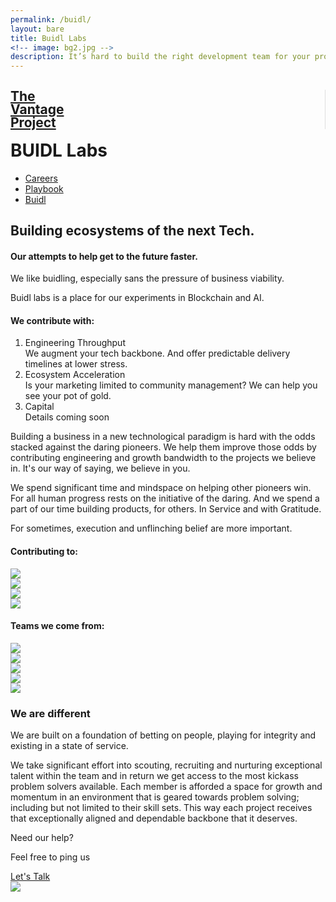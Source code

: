 ```yaml
---
permalink: /buidl/
layout: bare
title: Buidl Labs
<!-- image: bg2.jpg -->
description: It’s hard to build the right development team for your project, but you’re in the right place.
---
```

<div class="robotwbg b-ws-top-p">
	<div class="grid-container">
		<div class="grid-x">
			<div class="large-3 large-offset-3 medium-4 medium-offset-2 small-8 small-offset-2 cell s-ws-top">
				<div class="grid-x grid-padding-x">
					<!-- <div class="small-3 cell np">
							<a href="{{site.url}}">
								<img src="{{site.url}}/assets/img/gun.svg" style="margin-top:0.25em">
							</a>
						</div> -->
					<div class="small-5 shrink cell" style="border-right: 1px solid #dedede;">
							<a href="{{site.url}}">
								<h2 class="sans2 bkc" style="line-height:1;">The <br> Vantage <br>Project</h2>
							</a>
						</div>
<div class="small-4 cell" >
							<h1 class="sans2 bold bc" style=" margin-top: 0.25em;">BUIDL Labs</h1>
						</div>
</div>
			</div>
		<div class="small-12 medium-6 cell s-ws-top xs-ws-top-p">
			<ul class="menu align-right hover">
	      <!-- <li><a href="{{site.url}}/ico" class="dbc">ICO</a></li>
	      <li><a href="{{site.url}}/blockchain" class="dbc">Blockchain</a></li> -->
      	<li><a href="{{site.url}}/careers" class="dbc">Careers</a></li>
        <li><a href="{{site.url}}/playbook" class="dbc">Playbook</a></li>
        <!-- <li><a href="{{site.url}}/ico" class="dbc">ICO</a></li> -->
        <li><a href="{{site.url}}/buidl" class="dbc active">Buidl</a></li>
	    </ul>
		</div>
	</div>
	</div>
	<div class="grid-container">
	<div class="grid-x">
		<div class="small-12 medium-10  large-8 large-offset-3 medium-offset-2 cell b-ws-top b-ws-top-p">
			<h2 class="">Building ecosystems of the next Tech.</h2>
			<!-- <div class="f-1-25x">With</div> -->
			<h4 class="bc ">Our attempts to help get to the future faster.</h4>
		</div>
	</div>
	<div class="grid-x">
		<div class="small-12 medium-10 medium-offset-2 large-8 large-offset-3 cell m-ws-top m-ws-bottom">
			<p class="bkc nm f-1-25x">We like buidling, especially sans the pressure of business viability.</p>
			<p>Buidl labs is a place for our experiments in Blockchain and AI.</p>
			<!-- <p class="s-ws-top">The future is beautiful. It is abundant. And it is for everyone. We believe that we must do all that we can to accelerate it. And in this case, more is less. We must help as many entrepreneurs push forward as we can. And that is what we have set out to do.</p> -->
			<h4 class="xs-ws-top">We contribute with:</h4>
			<ol>
				<li class="s-ws-top"><div class="bkc bold f-1-25x">Engineering Throughput <!-- <a class="btn small nm" href="https://meetings.hubspot.com/aditya16" target="_blank">Hire us</a> --></div>We augment your tech backbone. And offer predictable delivery timelines at lower stress.</li>
				<li class="s-ws-top"><div class="bkc bold f-1-25x">Ecosystem Acceleration<!-- <a class="btn small nm" href="https://meetings.hubspot.com/aditya16" target="_blank">Hire us</a> --></div>Is your marketing limited to community management? We can help you see your pot of gold.</li>
				<li class="s-ws-top"><div class="bkc bold f-1-25x">Capital</div>Details coming soon</li>
			</ol>
		</div>
	</div>
</div>
</div>
<div class="wbg">
	<div class="grid-container">
	<div class="grid-x align-center">
		<div class="small-12 medium-10 medium-centered large-6 cell m-ws-top">
			<p class="bkc s-ws-top f-1-25x">
Building a business in a new technological paradigm is hard with the odds stacked against the daring pioneers. We help them improve those odds by contributing engineering and growth bandwidth to the projects we believe in. It's our way of saying, we believe in you.
</p>
<p class="f-1-25x">  
We spend significant time and mindspace on helping other pioneers win. For all human progress rests on the initiative of the daring. And we spend a part of our time building products, for others. In Service and with Gratitude.
			</p>
		</div>
	</div>
	<div class="grid-x align-center">
		<div class="small-12 medium-10 medium-centered large-6 cell s-ws-top">
			<!-- <p class="dbc f-1-25x nm">We do so with capital, state of mind and execution.</p> -->
			<p class="f-1-25x bc s-ws-bottom">For sometimes, execution and unflinching belief are more important.</p>
		</div>
	</div>
</div>
</div>
<!-- <div class="lgbg m-ws-top-p">
	<div class="grid-x">
		<div class="small-12 medium-8 medium-offset-1 large-4 large-offset-3 cell">
			<p class="f-1-5x nm bold dbc">Sounds relevant?</p>
			<p class="f-1-25x">Let's get to know each other</p>
		</div>
		<div class="large-2 small-4 medium-2 end text-right cell s-ws-top">
			<a class="button fullwidth" href="https://meetings.hubspot.com/aditya16" target="_blank">Let's Talk</a>
		</div>
	</div>
</div>
<div class="lgbg">
	<div class="grid-x">
		<div class="small-12 medium-10 medium-centered large-6 cell s-ws-top m-ws-bottom">
			<p class=" s-ws-top s-ws-bottom bkc">We like to restrict our bandwidth to working with atmost 5 entrepreneurs at a time.</p>
		</div>
	</div>
</div> -->
<!-- <div class="wbg">
	<div class="grid-x">
		<div class="large-1 large-offset-2 cell s-ws-top hide-for-small-only hide-for-medium-only">
			<img src="{{site.url}}/assets/img/lab.gif" style="padding: 0 0.5em;">
		</div>
		<div class="small-12 medium-10 medium-offset-1 large-offset-0 large-6 end cell b-ws-top m-ws-bottom">
			<p class="bc nm">We also keep hacking together cool shit, for the kicks</p>
			<p class="nm dbc bold f-1-25x">The latest from our lab:</p>
		</div>
	</div>
</div> -->
<!-- <div class="wbg">
	<div class="grid-x">
			<div class="medium-3 small-12 cell m-ws-bottom">
				<div class="bkc bold">Bodhi Crypto Capital</div>
				<div class="s">An experiment in AI+algo trading that gave us our very own bot called “Mohana”.</div>
			</div>
			<div class="medium-3 small-12 cell m-ws-bottom">
				<div class="bkc bold">LinkedChain</div>
				<div class="s">A stealth project that is internally being called the Zapier for Blockchain</div>
			</div>
			<div class="medium-3 small-12 cell m-ws-bottom">
				<div class="bkc bold">eSports prediction AI</div>
				<div class="s">Leveraging non-traditional markets to bet on odds that look random without the right vantage</div>
			</div>
			<div class="medium-3 small-12 cell m-ws-bottom">
				<div class="bkc bold">ISA Training for blockchain</div>
				<div class="s">Human capital arbitrage. Knowledge is abundant, it is the desire to learn that is scarce.</div>
			</div>
		</div>
	</div> -->
<!-- <div class="grid-x">
	<div class="small-12 medium-10 medium-centered large-6 cell m-ws-top">
		<h5 class="dbc bold">Our journey till now</h5>
	</div></div> -->
<div class="wbg">
	<div class="grid-container">
	<div class="grid-x align-center">
		<div class="small-12 large-6 medium-6 medium-centered cell m-ws-top">
			<h4 class="dbc bold">Contributing to:</h4>
		</div>
	</div>
	<div class="grid-x align-center">
		<div class="small-12 large-centered large-6 cell cell m-ws-bottom">
			<div class="grid-x small-up-4 medium-up-4 large-up-4">
			  <div class="cell cell-block">
			    <img src="{{site.url}}/assets/img/logo/polka.svg" class="b-ws-top">
			  </div>
			  <div class="cell cell-block">
			    <img src="{{site.url}}/assets/img/logo/eth.png">
			  </div>
			  <div class="cell cell-block">
			    <img src="{{site.url}}/assets/img/logo/interchain.png">
			  </div>
			  <div class="cell cell-block">
			    <img src="{{site.url}}/assets/img/logo/zcash.png" class="m-ws-top">
			  </div>
			</div>
		</div>
	</div>
</div>
</div>
<div class="wbg">
	<div class="grid-container">
	<div class="grid-x align-center">
		<div class="small-12 large-6 medium-10 medium-centered cell m-ws-top">
			<h4 class="dbc bold">Teams we come from:</h4>
		</div>
	</div>
	<div class="grid-x align-center">
		<div class="small-12 large-centered large-8 cell cell m-ws-bottom">
			<div class="grid-x grid-padding-x small-up-3 medium-up-5 large-up-5">
			  <div class="cell cell-block">
			    <img src="{{site.url}}/assets/img/logo/google.png">
			  </div>
			  <div class="cell cell-block">
			    <img src="{{site.url}}/assets/img/logo/harvard.png">
			  </div>
			  <div class="cell cell-block">
			    <img src="{{site.url}}/assets/img/logo/p2p.png">
			  </div>
			  <div class="cell cell-block">
			    <img src="{{site.url}}/assets/img/logo/chili.png">
			  </div>
			  <div class="cell cell-block">
			    <img src="{{site.url}}/assets/img/logo/paytm.png">
			  </div>
			</div>
			</div>
		</div>
	</div>
</div>
<!-- <div class="wbg">
	<div class="grid-container">
	<div class="grid-x">
		<div class="large-1 large-offset-2 cell s-ws-top hide-for-small-only hide-for-medium-only">
			<img src="{{site.url}}/assets/img/lab.gif" style="padding: 0 0.5em;">
		</div>
		<div class="small-12 medium-10 medium-offset-1 large-offset-0 large-6 end cell b-ws-top b-ws-bottom">
			<p class="bc nm">We also keep hacking together cool shit, for the kicks</p>
			<p class="nm dbc bold f-1-25x">The latest from our lab:</p>
		</div>
	</div>
</div>
</div>
<div class="wbg">
	<div class="grid-container">
	<div class="grid-x">
		<div class="medium-3 small-12 cell m-ws-bottom">
			<img src="{{site.url}}/assets/img/leaf.png" class="xs-ws-bottom">
			<div class="bkc bold">Bodhi Crypto Capital</div>
			<div class="s">An experiment in AI driven algorithmic trading that gave us our very own bot called “Mohana”.</div>
		</div>
		<div class="medium-3 small-12 cell m-ws-bottom">
			<img src="{{site.url}}/assets/img/link.png" class="xs-ws-bottom">
			<div class="bkc bold">LinkedChain</div>
			<div class="s">A stealth project that is internally being called the Zapier for Blockchain</div>
		</div>
		<div class="medium-3 small-12 cell m-ws-bottom">
			<img src="{{site.url}}/assets/img/reload.png" class="xs-ws-bottom">
			<div class="bkc bold">Automated P2P exchange</div>
			<div class="s">Enabling access to crypto abundance for the everyone</div>
		</div>
		<div class="medium-3 small-12 cell m-ws-bottom">
			<img src="{{site.url}}/assets/img/learning.png" class="xs-ws-bottom">
			<div class="bkc bold">ISA Training for blockchain</div>
			<div class="s">Human capital arbitrage. Knowledge is abundant, it is the desire to learn that is scarce.</div>
		</div>
	</div>
</div>
</div> -->
<!-- <div class="wbg">
	<div class="grid-x">
		<div class="small-12 medium-10 medium-centered large-6 cell m-ws-top s-ws-bottom">
			<h5 class="bkc dbc bold">Technologies we work on</h5>
		</div>
	</div>
	<div class="grid-x">
		<div class="small-12 large-10 large-centered cell">
			<div class="callout3">
				<div class="grid-x">
					<div class="small-12 medium-4 cell xs-ws-top">
						<h6>Blockchain Platforms</h6>
						<div class="grid-x">
							<div class="small-3 cell">
								<img src="{{site.url}}/assets/img/logo/hyperledger.png" class="s-ws-top">
							</div>
							<div class="small-9 cell np">
								<div class="bkc">Hyperledger Fabric and Sawtooth</div>
								<p class="s">Cross-industry, flexible and permissioned blockchain technologies for enterprises</p> 
							</div>
						</div>
						<div class="grid-x">
							<div class="small-3 cell">
								<img src="{{site.url}}/assets/img/logo/nem.png" class="xs-ws-top">
							</div>
							<div class="small-9 cell np">
								<div class="bkc">NEM</div>
								<p class="s">Permissioned blockchain technologies designed for high scale, speed and security</p> 
							</div>
						</div>
						<div class="grid-x">
							<div class="small-3 cell">
								<img src="{{site.url}}/assets/img/logo/r3.png">
							</div>
							<div class="small-9 cell np">
								<div class="bkc">R3 Corda</div>
								<p class="s">Permissioned blockchain technologies for the financial industry</p> 
							</div>
						</div>
						<div class="grid-x">
							<div class="small-3 cell">
								<img src="{{site.url}}/assets/img/logo/stellar.png" class="xs-ws-top">
							</div>
							<div class="small-9 cell np">
								<div class="bkc">Stellar</div>
								<p class="s">Permissioned blockchain technologies with specific focus on cross border transactions</p> 
							</div>
						</div>
					</div>
					<div class="small-12 medium-4 cell xs-ws-top">
						<h6>Blockchain Protocols</h6>
						<div class="grid-x">
							<div class="small-3 cell">
								<img src="{{site.url}}/assets/img/logo/dharma.png" >
							</div>
							<div class="small-9 cell np">
								<div class="bkc">Dharma</div>
								<p class="s">For facilitating credit on the blockchain</p> 
							</div>
						</div>
						<div class="grid-x">
							<div class="small-3 cell">
								<img src="{{site.url}}/assets/img/logo/kyber.png" class="xs-ws-top">
							</div>
							<div class="small-9 cell np">
								<div class="bkc">Kyber.network</div>
								<p class="s">For decentralized token swaps enabling liquidity on the blockchain. Usecases range from inter-token payments to portfolio rebalancing</p> 
							</div>
						</div>
						<div class="grid-x">
							<div class="small-3 cell">
								<img src="{{site.url}}/assets/img/logo/maker.png">
							</div>
							<div class="small-9 cell np">
								<div class="bkc">MakerDAO Ecosystem</div>
								<p class="s">An attempt to build decentralized stable coins eg: DAI</p> 
							</div>
						</div>
						<div class="grid-x">
							<div class="small-3 cell">
								<img src="{{site.url}}/assets/img/logo/uniswap.png">
							</div>
							<div class="small-9 cell np">
								<div class="bkc">UniSwap</div>
								<p class="s">For automated ERC-20 token exchanges on Ethereum</p> 
							</div>
						</div>
					</div>
					<div class="small-12 medium-4 cell xs-ws-top">
						<h6>Blockchain Frameworks</h6>
						<div class="grid-x">
							<div class="small-3 cell">
								<img src="{{site.url}}/assets/img/logo/solidity.png" class="s-ws-top">
							</div>
							<div class="small-9 cell np">
								<div class="bkc">Solidity</div>
								<p class="s">Battle tested object-oriented programming language for writing smart contracts</p> 
							</div>
						</div>
						<div class="grid-x">
							<div class="small-3 cell">
								<img src="{{site.url}}/assets/img/logo/substrate.png">
							</div>
							<div class="small-9 cell np">
								<div class="bkc">Substrate</div>
								<p class="s">Next-generation framework for blockchain innovation. Library for building new blockchains</p> 
							</div>
						</div>
					</div>
				</div>
			</div>
		</div>
	</div>
</div> -->
<div class="robotbg">
	<div class="grid-container">
	<div class="grid-x align-center">
		<div class="small-12 medium-10 medium-centered large-6 cell f-1-25x b-ws-top">
		<h3 class="">We are different</h3>
		<p class="bkc">We are built on a foundation of betting on people, playing for integrity and existing in a state of service.</p>
		<p>We take significant effort into scouting, recruiting and nurturing exceptional talent within the team and in return we get access to the most kickass problem solvers available. Each member is afforded a space for growth and momentum in an environment that is geared towards problem solving; including but not limited to their skill sets. This way each project receives that exceptionally aligned and dependable backbone that it deserves.</p>
		</div>
	</div>
	</div>
	<!-- <div class="grid-x">
		<div class="small-12 medium-10 medium-centered large-6 cell cell text-center small-centered b-ws-top b-ws-bottom">
			<div class="f-2x bkc bold">We can help</div>
			<p class="f-1-25x">It's free and about you.</p>
			<a href="https://meetings.hubspot.com/aditya16" class="button large">Schedule a 30 min consultation</a>
		</div>
	</div> -->
	<div class="grid-container">
	<div class="grid-x align-center">
		<div class="small-12 large-6 cell b-ws-top b-ws-top-p">
			<p class="f-1-5x nm bold bkc">Need our help?</p>
			<p class="f-1-25x">Feel free to ping us</p>
			<div class="m-ws-bottom"><a class="button large" href="https://meetings.hubspot.com/aditya16" target="_blank">Let's Talk</a></div>
			<img src="{{site.url}}/assets/img/crawler.jpg" class="b-ws-top">
		</div>
	</div>
</div>
</div>
